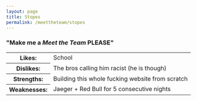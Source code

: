 ```yaml
---
layout: page
title: Stopes
permalink: /meettheteam/stopes
---
```

<html>
        <h3>"Make me a <em>Meet the Team</em> PLEASE"</h3>
        <table id="tables">
            <tr><th>Likes: </th><td>School</td></tr>
            <tr><th>Dislikes: </th><td>The bros calling him racist (he is though)</td></tr>
            <tr><th>Strengths: </th><td>Building this whole fucking website from scratch</td></tr>
            <tr><th>Weaknesses: </th><td>Jaeger + Red Bull for 5 consecutive nights</td></tr>
        </table>
        </html>
